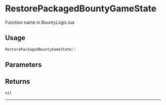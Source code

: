 # RestorePackagedBountyGameState
Function name in BountyLogic.lua
## Usage
```lua
RestorePackagedBountyGameState()
```
## Parameters

## Returns
`nil`

---